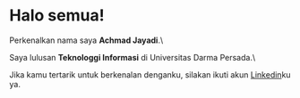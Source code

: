 # Halo semua! 

Perkenalkan nama saya **Achmad Jayadi**.\

Saya lulusan **Teknologgi Informasi** di Universitas Darma Persada.\

Jika kamu tertarik untuk berkenalan denganku, silakan ikuti akun [Linkedin](https://www.linkedin.com/in/achmadjayadi/)ku ya.
